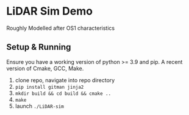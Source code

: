 # LiDAR Sim Demo
Roughly Modelled after OS1 characteristics

## Setup & Running
Ensure you have a working version of python >= 3.9 and pip. A recent version of Cmake, GCC, Make.

1. clone repo, navigate into repo directory
2. `pip install gitman jinja2`
3. `mkdir build && cd build && cmake ..`
4. `make`
5. launch `./LiDAR-sim`
